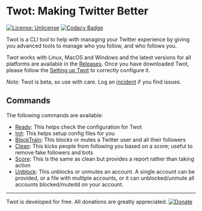 # Twot: Making Twitter Better

[![License: Unlicense](https://img.shields.io/badge/license-Unlicense-blue.svg)](http://unlicense.org/) [![Codacy Badge](https://api.codacy.com/project/badge/Grade/adaa49683a7e49cd8c243e641e6f8a66)](https://www.codacy.com/manual/rmaclean/twot?utm_source=github.com&utm_medium=referral&utm_content=rmaclean/twot&utm_campaign=Badge_Grade)

Twot is a CLI tool to help with managing your Twitter experience by giving you advanced tools to manage who you follow, and who follows you.

Twot works with Linux, MacOS and Windows and the latest versions for all platforms are available in the [Releases](/rmaclean/twot/releases).
Once you have downloaded Twot, please follow the [Setting up Twot](/rmaclean/twot/wiki/Setting-up-Twot) to correctly configure it.

_Note:_ Twot is beta, so use with care. Log an [incident](https://github.com/rmaclean/twot/issues) if you find issues.

## Commands

The following commands are available:
- [Ready](/rmaclean/twot/wiki/Command:-Ready): This helps check the configuration for Twot
- [Init](/rmaclean/twot/wiki/Command:-Init): This helps setup config files for you
- [BlockTrain](/rmaclean/twot/wiki/Command:--BlockTrain): This blocks or mutes a Twitter user and all their followers
- [Clean](/rmaclean/twot/wiki/Command:-Clean): This kicks people from following you based on a score; useful to remove fake followers and bots
- [Score](/rmaclean/twot/wiki/Command:-Score): This is the same as clean but provides a report rather than taking action
- [Unblock](/rmaclean/twot/wiki/Command:-Unblock): This unblocks or unmutes an account. A single account can be provided, or a file with multiple accounts, or it can unblocked/unmute all accounts blocked/mutedd on your account.

---

Twot is developed for free. All donations are greatly appreciated.
[![Donate](https://www.paypalobjects.com/en_US/i/btn/btn_donate_LG.gif)](https://www.paypal.com/cgi-bin/webscr?cmd=_donations&business=67ACBPYYG295C&currency_code=ZAR&source=url)
